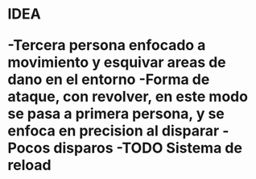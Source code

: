 <h1>IDEA

-Tercera persona enfocado a movimiento y esquivar areas de dano en el entorno
-Forma de ataque, con revolver, en este modo se pasa a primera persona, y se enfoca en 
precision al disparar
-Pocos disparos
-TODO Sistema de reload
